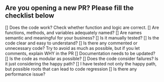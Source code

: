 ## Are you opening a new PR? Please fill the checklist below

<!--
If is a feature fill the checklist
-->

[] Does the code work? Check whether function and logic are correct.
[] Are functions, methods, and variables adequately named?
[] Are names semantic and meaningful for your business?
[] Is it manually tested?
[] Is the code clear and easy to understand?
[] Is there any commented or unnecessary code? Try to avoid as much as possible, but if you let comments, explain WHY in the PR
[] Documentation needs to be updated?
[] Is the code as modular as possible?
[] Does the code consider failures? Is it just considering the happy path?
[] I have tested not only the happy path, but possible roots that can lead to code regression
[] Is there any performance issue?

<!--
If is a bugfix please give a short description about the bug and delete the checklist
-->
